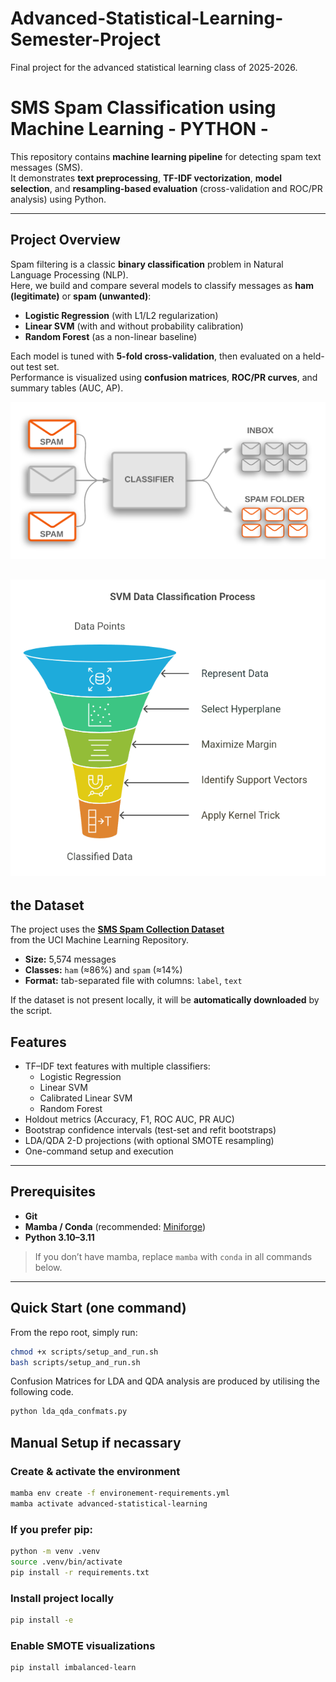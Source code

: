 # Advanced-Statistical-Learning-Semester-Project
Final project for the advanced statistical learning class of 2025-2026.

# SMS Spam Classification using Machine Learning - PYTHON -

This repository contains **machine learning pipeline** for detecting spam text messages (SMS).  
It demonstrates **text preprocessing**, **TF-IDF vectorization**, **model selection**, and **resampling-based evaluation** (cross-validation and ROC/PR analysis) using Python.

---

## Project Overview

Spam filtering is a classic **binary classification** problem in Natural Language Processing (NLP).  
Here, we build and compare several models to classify messages as **ham (legitimate)** or **spam (unwanted)**:

- **Logistic Regression** (with L1/L2 regularization)  
- **Linear SVM** (with and without probability calibration)  
- **Random Forest** (as a non-linear baseline)

Each model is tuned with **5-fold cross-validation**, then evaluated on a held-out test set.  
Performance is visualized using **confusion matrices**, **ROC/PR curves**, and summary tables (AUC, AP).

![generic_model](images/Untitled.png)

![svm_model](images/svm-data-classification.png)
---

## the Dataset

The project uses the [**SMS Spam Collection Dataset**](https://archive.ics.uci.edu/ml/datasets/SMS+Spam+Collection)  
from the UCI Machine Learning Repository.

- **Size:** 5,574 messages  
- **Classes:** `ham` (≈86%) and `spam` (≈14%)  
- **Format:** tab-separated file with columns: `label`, `text`

If the dataset is not present locally, it will be **automatically downloaded** by the script.


## Features

- TF–IDF text features with multiple classifiers:
  - Logistic Regression  
  - Linear SVM  
  - Calibrated Linear SVM  
  - Random Forest
- Holdout metrics (Accuracy, F1, ROC AUC, PR AUC)
- Bootstrap confidence intervals (test-set and refit bootstraps)
- LDA/QDA 2-D projections (with optional SMOTE resampling)
- One-command setup and execution

---

## Prerequisites

- **Git**
- **Mamba / Conda** (recommended: [Miniforge](https://github.com/conda-forge/miniforge))
- **Python 3.10–3.11**

> If you don’t have mamba, replace `mamba` with `conda` in all commands below.

---

## Quick Start (one command)

From the repo root, simply run:

```bash
chmod +x scripts/setup_and_run.sh
bash scripts/setup_and_run.sh
```
Confusion Matrices for LDA and QDA analysis are produced by utilising the following code.
```bash
python lda_qda_confmats.py
```
## Manual Setup if necassary

### Create & activate the environment
```bash
mamba env create -f environement-requirements.yml
mamba activate advanced-statistical-learning    
```
### If you prefer pip:
```bash    
python -m venv .venv    
source .venv/bin/activate    
pip install -r requirements.txt
```
### Install project locally 
```bash
pip install -e 
```
### Enable SMOTE visualizations
```bash
pip install imbalanced-learn
```
